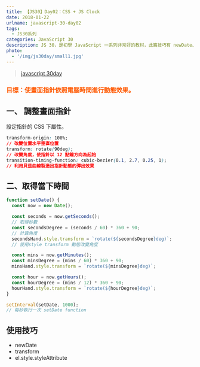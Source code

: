 ```yaml
---
title: 【JS30】Day02：CSS + JS Clock
date: 2018-01-22
urlname: javascript-30-day02
tags:
  - JS30系列
categories: JavaScript 30
description: JS 30，是初學 JavaScript 一系列非常好的教材，此篇技巧有 newDate、transform 等等。
photo:
  - '/img/js30day/small1.jpg'
---
```


> [javascript 30day](https://javascript30.com/)

<!-- more -->

### <span style="color:#ff5900">目標：使畫面指針依照電腦時間進行動態效果。</span>

## 一、 調整畫面指針

設定指針的 CSS 下屬性。

```css
transform-origin: 100%;
// 改變位置水平垂直位置
transform: rotate(90deg);
// 改變角度，使指針以 12 點鐘方向為起始
transition-timing-function: cubic-bezier(0.1, 2.7, 0.25, 1);
// 利用貝茲曲線製造出指針動態的彈出效果
```

## 二、取得當下時間

```js
function setDate() {
  const now = new Date();

  const seconds = now.getSeconds();
  // 取得秒數
  const secondsDegree = (seconds / 60) * 360 + 90;
  // 計算角度
  secondsHand.style.transform = `rotate(${secondsDegree}deg)`;
  // 使用style transform 動態改變角度

  const mins = now.getMinutes();
  const minsDegree = (mins / 60) * 360 + 90;
  minsHand.style.transform = `rotate(${minsDegree}deg)`;

  const hour = now.getHours();
  const hourDegree = (mins / 12) * 360 + 90;
  hourHand.style.transform = `rotate(${hourDegree}deg)`;
}

setInterval(setDate, 1000);
// 每秒執行一次 setDate function
```

## 使用技巧

- newDate
- transform
- el.style.styleAttribute
